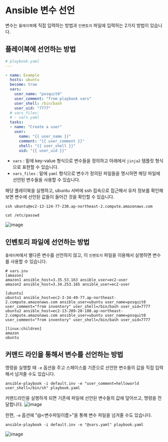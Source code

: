 # Ansible 변수 선언

변수는 `플레이북`에 직접 입력하는 방법과 `인벤토리` 파일에 입력하는 2가지 방법이 있습니다.

## 플레이북에 선언하는 방법

``` yaml
# playbook.yaml
---

- name: Example
  hosts: ubuntu
  become: true
  vars:
    user_name: "posquit0"
    user_comment: "from playbook vars"
    user_shell: /bin/bash
    user_uid: "7777"
  # vars_files:
  # - vars.yaml
  tasks:
  - name: "Create a user"
    user:
      name: "{{ user_name }}"
      comment: "{{ user_comment }}"
      shell: "{{ user_shell }}"
      uid: "{{ user_uid }}"
```

- `vars` : 밑에 key-value 형식으로 변수들을 정의하고 아래에서 `jinja2` 템플릿 형식으로 표현할 수 있습니다.
- `vars_files` : 밑에 `yaml` 형식으로 변수가 정의된 파일들을 명시하면 해당 파일에 선언된 변수들을 사용할 수 있습니다.

해당 플레이북을 실행하고, ubuntu 서버에 ssh 접속으로 접근해서 유저 정보를 확인해보면 변수에 선언된 값들이 들어간 것을 확인할 수 있습니다.

```
ssh ubuntu@ec2-13-124-77-230.ap-northeast-2.compute.amazonaws.com
```

```
cat /etc/passwd
```

![image](https://user-images.githubusercontent.com/43658658/159855000-585e2d9c-eedf-4f45-b077-2749ddca3296.png)


## 인벤토리 파일에 선언하는 방법

`플레이북`에서 별다른 변수를 선언하지 않고, 이 `인벤토리` 파일을 이용해서 실행하면 변수를 사용할 수 있습니다.

```
# vars.inv
[amazon]
amazon1 ansible_host=3.35.53.163 ansible_user=ec2-user
amazon2 ansible_host=3.34.253.165 ansible_user=ec2-user

[ubuntu]
ubuntu1 ansible_host=ec2-3-34-49-77.ap-northeast-2.compute.amazonaws.com ansible_user=ubuntu user_name=posquit0 user_comment="from inventory" user_shell=/bin/bash user_uid=7777
ubuntu2 ansible_host=ec2-13-209-20-108.ap-northeast-2.compute.amazonaws.com ansible_user=ubuntu user_name=posquit0 user_comment="from inventory" user_shell=/bin/bash user_uid=7777

[linux:children]
amazon
ubuntu
```

## 커맨드 라인을 통해서 변수를 선언하는 방법

명령을 실행할 때 `-e` 옵션을 주고 스페이스를 기준으로 선언한 변수들의 값을 직접 입력해서 넘겨줄 수도 있습니다.

```
ansible-playbook -i default.inv -e "user_comment=helloworld user_shell=/bin/sh" playbook.yaml
```

커맨드라인을 실행하게 되면 기존에 파일에 선언된 변수들의 값에 덮어쓰고, 명령을 전달합니다.
![image](https://user-images.githubusercontent.com/43658658/159856593-c9b33a41-f2df-428a-8850-5b6ae546721b.png)

한편, `-e` 옵션에 "@<변수파일이름>"을 통해 변수 파일을 넘겨줄 수도 있습니다.

```
ansible-playbook -i default.inv -e "@vars.yaml" playbook.yaml
```

![image](https://user-images.githubusercontent.com/43658658/159856897-5095c529-6953-4c29-a658-e98ec08aac95.png)


